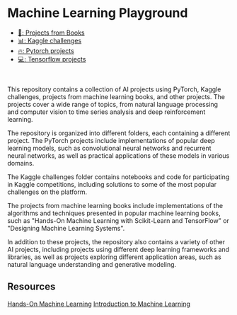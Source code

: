 # Machine Learning Playground

<ul>
    <li>
        <a href="https://github.com/Daniele1209/Machine-Learning-Playground/tree/master/Books">
            📔: Projects from Books
        </a>
    </li>
    <li>
        <a href="https://github.com/Daniele1209/Machine-Learning-Playground/tree/master/Kaggle">
            📊: Kaggle challenges
        </a>
    </li>
    <li>
        <a href="https://github.com/Daniele1209/Machine-Learning-Playground/tree/master/Pytorch">
            🔥: Pytorch projects
        </a>
    </li>
    <li>
        <a href="https://github.com/Daniele1209/Machine-Learning-Playground/tree/master/Tensorflow">
            💻: Tensorflow projects
        </a>
    </li>
</ul>

</br>

This repository contains a collection of AI projects using PyTorch, Kaggle challenges, projects from machine learning books, and other projects. The projects cover a wide range of topics, from natural language processing and computer vision to time series analysis and deep reinforcement learning.

The repository is organized into different folders, each containing a different project. The PyTorch projects include implementations of popular deep learning models, such as convolutional neural networks and recurrent neural networks, as well as practical applications of these models in various domains.

The Kaggle challenges folder contains notebooks and code for participating in Kaggle competitions, including solutions to some of the most popular challenges on the platform.

The projects from machine learning books include implementations of the algorithms and techniques presented in popular machine learning books, such as "Hands-On Machine Learning with Scikit-Learn and TensorFlow" or "Designing Machine Learning Systems".

In addition to these projects, the repository also contains a variety of other AI projects, including projects using different deep learning frameworks and libraries, as well as projects exploring different application areas, such as natural language understanding and generative modeling.

## Resources
[Hands-On Machine Learning](https://www.oreilly.com/library/view/hands-on-machine-learning/9781492032632/)
[Introduction to Machine Learning](https://www.oreilly.com/library/view/introduction-to-machine/9781449369880/)

